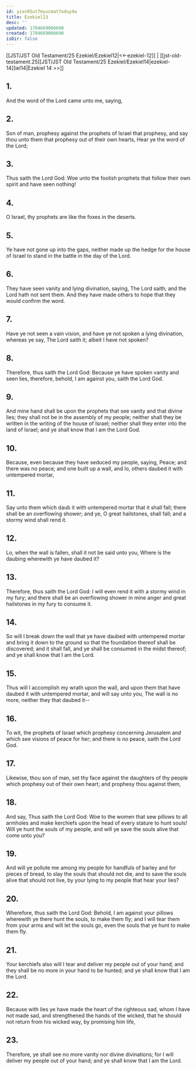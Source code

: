 ```yaml
---
id: yixn95ut7myucmat7oduy4w
title: Ezekiel13
desc: ''
updated: 1704669006690
created: 1704669006690
isDir: false
---
```

[[JST/JST Old Testament/25 Ezekiel/Ezekiel12|<<-ezekiel-12]] | [[jst-old-testament.25[[JST/JST Old Testament/25 Ezekiel/Ezekiel14|ezekiel-14]]iel14|Ezekiel 14 >>]]
## 1.
And the word of the Lord came unto me, saying,
## 2.
Son of man, prophesy against the prophets of Israel that prophesy, and say thou unto them that prophesy out of their own hearts, Hear ye the word of the Lord;
## 3.
Thus saith the Lord God: Woe unto the foolish prophets that follow their own spirit and have seen nothing!
## 4.
O Israel, thy prophets are like the foxes in the deserts.
## 5.
Ye have not gone up into the gaps, neither made up the hedge for the house of Israel to stand in the battle in the day of the Lord.
## 6.
They have seen vanity and lying divination, saying, The Lord saith; and the Lord hath not sent them. And they have made others to hope that they would confirm the word.
## 7.
Have ye not seen a vain vision, and have ye not spoken a lying divination, whereas ye say, The Lord saith it; albeit I have not spoken?
## 8.
Therefore, thus saith the Lord God: Because ye have spoken vanity and seen lies, therefore, behold, I am against you, saith the Lord God.
## 9.
And mine hand shall be upon the prophets that see vanity and that divine lies; they shall not be in the assembly of my people; neither shall they be written in the writing of the house of Israel; neither shall they enter into the land of Israel; and ye shall know that I am the Lord God.
## 10.
Because, even because they have seduced my people, saying, Peace; and there was no peace; and one built up a wall, and lo, others daubed it with untempered mortar,
## 11.
Say unto them which daub it with untempered mortar that it shall fall; there shall be an overflowing shower; and ye, O great hailstones, shall fall; and a stormy wind shall rend it.
## 12.
Lo, when the wall is fallen, shall it not be said unto you, Where is the daubing wherewith ye have daubed it?
## 13.
Therefore, thus saith the Lord God: I will even rend it with a stormy wind in my fury; and there shall be an overflowing shower in mine anger and great hailstones in my fury to consume it.
## 14.
So will I break down the wall that ye have daubed with untempered mortar and bring it down to the ground so that the foundation thereof shall be discovered; and it shall fall, and ye shall be consumed in the midst thereof; and ye shall know that I am the Lord.
## 15.
Thus will I accomplish my wrath upon the wall, and upon them that have daubed it with untempered mortar, and will say unto you, The wall is no more, neither they that daubed it\--
## 16.
To wit, the prophets of Israel which prophesy concerning Jerusalem and which see visions of peace for her; and there is no peace, saith the Lord God.
## 17.
Likewise, thou son of man, set thy face against the daughters of thy people which prophesy out of their own heart; and prophesy thou against them,
## 18.
And say, Thus saith the Lord God: Woe to the women that sew pillows to all armholes and make kerchiefs upon the head of every stature to hunt souls! Will ye hunt the souls of my people, and will ye save the souls alive that come unto you?
## 19.
And will ye pollute me among my people for handfuls of barley and for pieces of bread, to slay the souls that should not die, and to save the souls alive that should not live, by your lying to my people that hear your lies?
## 20.
Wherefore, thus saith the Lord God: Behold, I am against your pillows wherewith ye there hunt the souls, to make them fly; and I will tear them from your arms and will let the souls go, even the souls that ye hunt to make them fly.
## 21.
Your kerchiefs also will I tear and deliver my people out of your hand; and they shall be no more in your hand to be hunted; and ye shall know that I am the Lord.
## 22.
Because with lies ye have made the heart of the righteous sad, whom I have not made sad, and strengthened the hands of the wicked, that he should not return from his wicked way, by promising him life,
## 23.
Therefore, ye shall see no more vanity nor divine divinations; for I will deliver my people out of your hand; and ye shall know that I am the Lord.

